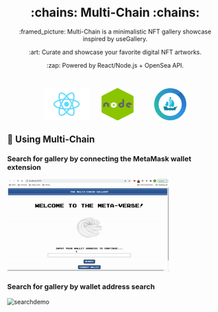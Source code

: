
<h1 align="center"><b> :chains: Multi-Chain :chains:</b></h1> 
<p align="center">:framed_picture: Multi-Chain is a minimalistic NFT gallery showcase inspired by useGallery. 


<p align="center"> :art: Curate and showcase your favorite digital NFT artworks. 


<p align="center"> :zap: Powered by React/Node.js + OpenSea API. </p>

</br>

<p align="center"><img src="https://github.com/chengbrian9/mult-chain/blob/master/src/assets/512px-React-icon.svg.png?raw=true" alt='react-logo' style="height: 75px; width: 105px;">
<img src="https://github.com/chengbrian9/mult-chain/blob/master/src/assets/nodelogo.png?raw=true" alt='node-logo' style="height: 75px; width: 75px; margin-left: 25px; margin-right: 45px;">
<img src="https://github.com/chengbrian9/mult-chain/blob/master/src/assets/oslogo.png?raw=true" alt='os-logo' style="height: 75px; width: 75px; ">


## :link: Using Multi-Chain 
### Search for gallery by connecting the MetaMask wallet extension
<img src="https://github.com/chengbrian9/mult-chain/blob/master/src/assets/mmdemo.gif?raw=true" alt="mm-demo" style="max-width: 75%;">

### Search for gallery by wallet address search
<img src="https://github.com/chengbrian9/mult-chain/blob/master/src/assets/searchdemo.gif?raw=true" alt="searchdemo" style="max-width: 75%;">


